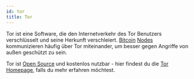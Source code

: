 ```yaml
---
id: tor
title: Tor
---
```


Tor ist eine Software, die den Internetverkehr des Tor Benutzers verschlüsselt und seine Herkunft verschleiert. [Bitcoin](../b/bitcoin) [Nodes](../n/node) kommunizieren häufig über Tor miteinander, um besser gegen Angriffe von außen geschützt zu sein.

Tor ist [Open Source](../o/open-source) und kostenlos nutzbar - hier findest du die [Tor Homepage](https://www.torproject.org/), falls du mehr erfahren möchtest.
